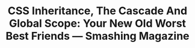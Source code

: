 ---
layout: bookmark
title: >-
  CSS Inheritance, The Cascade And Global Scope: Your New Old Worst Best Friends
  — Smashing Magazine
tags:
  - Bookmarks
  - CSS
  - Building websites
  - Design Systems
created: '2023-08-12T00:15:17.042Z'
link: >-
  https://www.smashingmagazine.com/2016/11/css-inheritance-cascade-global-scope-new-old-worst-best-friends/
id: 626190526
excerpt: >-
  I'm big on [modular
  design](https://www.smashingmagazine.com/2016/06/designing-modular-ui-systems-via-style-guide-driven-development/).
  I've long been sold on dividing websites into components, not pages, and
  amalgamating those components dynamically into interfaces. Flexibility,
  efficiency and maintainability abound.
image: >-
  https://archive.smashing.media/assets/344dbf88-fdf9-42bb-adb4-46f01eedd629/b468a3c3-2ca4-4eae-abc0-3e89ab57e204/rainbow-slinky-opt.png
---